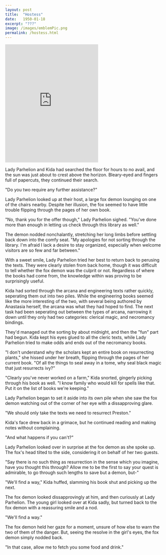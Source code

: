 ```yaml
---
layout: post
title:  "Hostess"
date:   1950-01-18
excerpt: "???"
image: /images/emblemPic.png
permalink: /hostess.html
---
```


<iframe src="https://open.spotify.com/embed/track/7CLJKgfGJFvmUaVSDEuJXF" width="300" height="380" frameborder="0" allowtransparency="true" allow="encrypted-media"></iframe>

Lady Parhelion and Kida had searched the floor for hours to no avail, and the sun was just about to crest above the horizon. Bleary-eyed and fingers full of papercuts, they continued their search.

"Do you two require any further assistance?"

Lady Parhelion looked up at their host, a large fox demon lounging on one of the chairs nearby. Despite her illusion, the fox seemed to have little trouble flipping through the pages of her own book.

"No, thank you for the offer though," Lady Parhelion sighed. "You've done more than enough in letting us check through this library as well."

The demon nodded nonchalantly, stretching her long limbs before settling back down into the comfy seat. "My apologies for not sorting through the library. I'm afraid I lack a desire to stay organized, especially when welcome visitors are so few and far between."

With a sweet smile, Lady Parhelion tried her best to return back to perusing the texts. They were clearly stolen from back home, though it was difficult to tell whether the fox demon was the culprit or not. Regardless of where the books had come from, the knowledge within was proving to be surprisingly useful.

Kida had sorted through the arcana and engineering texts rather quickly, seperating them out into two piles. While the engineering books seemed like the more interesting of the two, with several being authored by Anastasia herself, the arcana was what they had hoped to find. The next task had been seperating out between the types of arcana, narrowing it down until they only had two categories: clerical magic, and necromancy bindings.

They'd managed out the sorting by about midnight, and then the "fun" part had begun. Kida kept his eyes glued to all the cleric texts, while Lady Parhelion tried to make odds and ends out of the necromancy books.

"I don't understand why the scholars kept an entire book on resurrecting plants," she hissed under her breath, flipping through the pages of her current book. "Of all the things to seal away in a tome, why seal black magic that just resurrects ivy?"

"Clearly you've never worked on a farm," Kida snorted, gingerly picking through his book as well. "I know family who would kill for spells like that. Put it on the list of books we're keeping."

Lady Parhelion began to set it aside into its own pile when she saw the fox demon watching out of the corner of her eye with a dissapproving glare.

"We should only take the texts we need to resurrect Preston."

Kida's face drew back in a grimace, but he continued reading and making notes without complaining. 

"And what happens if you can't?"

Lady Parhelion looked over in surprise at the fox demon as she spoke up. The fox's head tilted to the side, considering it on behalf of her two guests.

"Say there is no such thing as resurrection in the sense which you imagine, have you thought this through? Allow me to be the first to say your quest is admirable, to go through such lengths to save but a demon, but-"

"We'll find a way," Kida huffed, slamming his book shut and picking up the next.

The fox demon looked dissapprovingly at him, and then curiously at Lady Parhelion. The young girl looked over at Kida sadly, but turned back to the fox demon with a reassuring smile and a nod.

"We'll find a way."

The fox demon held her gaze for a moment, unsure of how else to warn the two of them of the danger. But, seeing the resolve in the girl's eyes, the fox demon simply nodded back.

"In that case, allow me to fetch you some food and drink."
